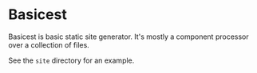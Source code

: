 # Basicest

Basicest is basic static site generator. It's mostly a component processor over
a collection of files.

See the `site` directory for an example.